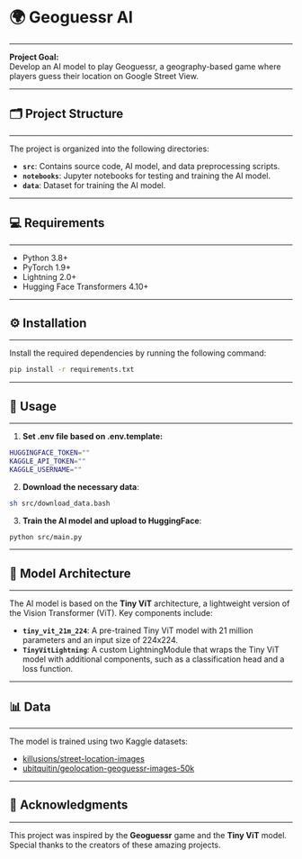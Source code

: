
# 🌍 **Geoguessr AI**  
---

**Project Goal:**  
Develop an AI model to play Geoguessr, a geography-based game where players guess their location on Google Street View.

---

## 🗂️ **Project Structure**
---

The project is organized into the following directories:

- **`src`**: Contains source code, AI model, and data preprocessing scripts.
- **`notebooks`**: Jupyter notebooks for testing and training the AI model.
- **`data`**: Dataset for training the AI model.

---

## 💻 **Requirements**
---

- Python 3.8+
- PyTorch 1.9+
- Lightning 2.0+
- Hugging Face Transformers 4.10+

---

## ⚙️ **Installation**
---

Install the required dependencies by running the following command:

```bash
pip install -r requirements.txt
```

---

## 🚀 **Usage**
---

1. **Set .env file based on .env.template:**
 ```bash
HUGGINGFACE_TOKEN=""
KAGGLE_API_TOKEN=""
KAGGLE_USERNAME=""
 ```


2. **Download the necessary data**:

```bash
sh src/download_data.bash
```

3. **Train the AI model and upload to HuggingFace**:

```bash
python src/main.py
```

---

## 🧠 **Model Architecture**
---

The AI model is based on the **Tiny ViT** architecture, a lightweight version of the Vision Transformer (ViT). Key components include:

- **`tiny_vit_21m_224`**: A pre-trained Tiny ViT model with 21 million parameters and an input size of 224x224.
- **`TinyVitLightning`**: A custom LightningModule that wraps the Tiny ViT model with additional components, such as a classification head and a loss function.

---

## 📊 **Data**
---

The model is trained using two Kaggle datasets:

- [killusions/street-location-images](https://www.kaggle.com/datasets/killusions/street-location-images)
- [ubitquitin/geolocation-geoguessr-images-50k](https://www.kaggle.com/datasets/ubitquitin/geolocation-geoguessr-images-50k)

---

## 🙏 **Acknowledgments**
---

This project was inspired by the **Geoguessr** game and the **Tiny ViT** model. Special thanks to the creators of these amazing projects.